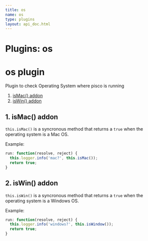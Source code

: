```yaml
---
title: os
name: os
type: plugins
layout: api_doc.html
---
```

# Plugins: os


# os plugin

Plugin to check Operating System where pisco is running

1. [isMac() addon](#isMac)
1. [isWin() addon](#isWin)

## <a name="isMac"></a>1. isMac() addon

`this.isMac()` is a syncronous method that returns a `true` when the operating system is a Mac OS.

Example:

```javascript
run: function(resolve, reject) {
  this.logger.info('mac?', this.isMac());
  return true;
}
```

## <a name="isWin"></a>2. isWin() addon

`this.isWin()` is a syncronous method that returns a `true` when the operating system is a Windows OS.

Example:

```javascript
run: function(resolve, reject) {
  this.logger.info('windows?', this.isWindow());
  return true;
}
```


